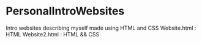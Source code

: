 # PersonalIntroWebsites
Intro websites describing myself made using HTML and CSS
Website.html : HTML
Website2.html : HTML && CSS

